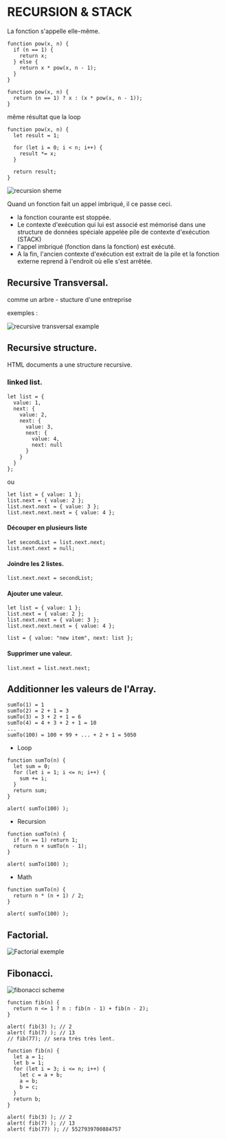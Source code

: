 # RECURSION & STACK

La fonction s'appelle elle-même.

```
function pow(x, n) {
  if (n == 1) {
    return x;
  } else {
    return x * pow(x, n - 1);
  }
}
```
```
function pow(x, n) {
  return (n == 1) ? x : (x * pow(x, n - 1));
}
```

même résultat que la loop

```
function pow(x, n) {
  let result = 1;

  for (let i = 0; i < n; i++) {
    result *= x;
  }

  return result;
}
```

![recursion sheme](images/recursion-pow.svg)

Quand un fonction fait un appel imbriqué, il ce passe ceci.

* la fonction courante est stoppée.
* Le contexte d'exécution qui lui est associé est mémorisé dans une structure de données spéciale appelée pile de contexte d'exécution (STACK)
* l'appel imbriqué (fonction dans la fonction) est exécuté.
* A la fin, l'ancien contexte d'exécution est extrait de la pile et la fonction externe reprend à l'endroit où elle s'est arrêtée.

## Recursive Transversal.

comme un arbre - stucture d'une entreprise

exemples :

![recursive transversal example](images/recursive-tranversal.png)

## Recursive structure.

HTML documents a une structure recursive.

### linked list.

```
let list = {
  value: 1,
  next: {
    value: 2,
    next: {
      value: 3,
      next: {
        value: 4,
        next: null
      }
    }
  }
};
```
ou 

```
let list = { value: 1 };
list.next = { value: 2 };
list.next.next = { value: 3 };
list.next.next.next = { value: 4 };
```
#### Découper en plusieurs liste

```
let secondList = list.next.next;
list.next.next = null;
```

#### Joindre les 2 listes.

```
list.next.next = secondList;
```

#### Ajouter une valeur.

```
let list = { value: 1 };
list.next = { value: 2 };
list.next.next = { value: 3 };
list.next.next.next = { value: 4 };

list = { value: "new item", next: list };
```

#### Supprimer une valeur.

```
list.next = list.next.next;
```

## Additionner les valeurs de l'Array.

```
sumTo(1) = 1
sumTo(2) = 2 + 1 = 3
sumTo(3) = 3 + 2 + 1 = 6
sumTo(4) = 4 + 3 + 2 + 1 = 10
...
sumTo(100) = 100 + 99 + ... + 2 + 1 = 5050
```
* Loop
```
function sumTo(n) {
  let sum = 0;
  for (let i = 1; i <= n; i++) {
    sum += i;
  }
  return sum;
}

alert( sumTo(100) );
```
* Recursion
```
function sumTo(n) {
  if (n == 1) return 1;
  return n + sumTo(n - 1);
}

alert( sumTo(100) );
```
* Math
```
function sumTo(n) {
  return n * (n + 1) / 2;
}

alert( sumTo(100) );
```


## Factorial.

![Factorial exemple](images/javascript-recursion-function-image-exercise-1.png)

## Fibonacci.

![fibonacci scheme](images/Fibonacci.png)

```
function fib(n) {
  return n <= 1 ? n : fib(n - 1) + fib(n - 2);
}

alert( fib(3) ); // 2
alert( fib(7) ); // 13
// fib(77); // sera très très lent.
```
```
function fib(n) {
  let a = 1;
  let b = 1;
  for (let i = 3; i <= n; i++) {
    let c = a + b;
    a = b;
    b = c;
  }
  return b;
}

alert( fib(3) ); // 2
alert( fib(7) ); // 13
alert( fib(77) ); // 5527939700884757
```
